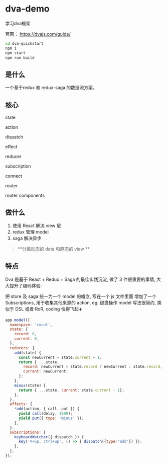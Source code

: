# dva-demo
学习dva框架

官网： https://dvajs.com/guide/

```bash
cd dva-quickstart
npm i
npm start
npm run build
```

## 是什么

一个基于redux 和 redux-saga 的数据流方案。

## 核心

state

action 

dispatch

effect

reducer

subscription

connect

router

router components

## 做什么

1. 使用 React 解决 view 层
2. redux 管理 model
3. saga 解决异步

> **分离动态的 data 和静态的 view **

## 特点

Dva 是基于 React + Redux + Saga 的最佳实践沉淀, 做了 3 件很重要的事情, 大大提升了编码体验:

把 store 及 saga 统一为一个 model 的概念, 写在一个 js 文件里面
增加了一个 Subscriptions, 用于收集其他来源的 action, eg: 键盘操作
model 写法很简约, 类似于 DSL 或者 RoR, coding 快得飞起✈️

```js
app.model({
  namespace: 'count',
  state: {
    record: 0,
    current: 0,
  },
  reducers: {
    add(state) {
      const newCurrent = state.current + 1;
      return { ...state,
        record: newCurrent > state.record ? newCurrent : state.record,
        current: newCurrent,
      };
    },
    minus(state) {
      return { ...state, current: state.current - 1};
    },
  },
  effects: {
    *add(action, { call, put }) {
      yield call(delay, 1000);
      yield put({ type: 'minus' });
    },
  },
  subscriptions: {
    keyboardWatcher({ dispatch }) {
      key('⌘+up, ctrl+up', () => { dispatch({type:'add'}) });
    },
  },
});
```
